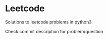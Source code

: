 # Leetcode
Solutions to leetcode problems in python3

Check commit description for problem/question
